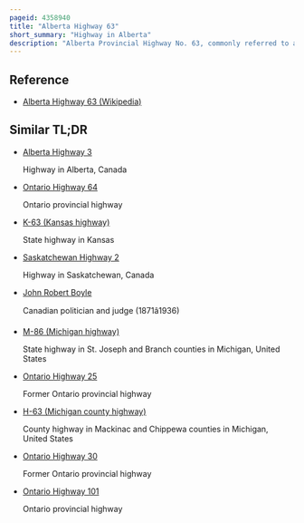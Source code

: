 ```yaml
---
pageid: 4358940
title: "Alberta Highway 63"
short_summary: "Highway in Alberta"
description: "Alberta Provincial Highway No. 63, commonly referred to as Highway 63, is a 434-kilometre Highway in northern Alberta, Canada that connects the Athabasca Oil Sands and Fort Mcmurray to Edmonton via Highway 28. It starts as a two-lane Road near the Hamlet of Radway where it is separated from Highway28 heading north through aspen Parkland and Farmland in north central Alberta. North of Boyle, it curves east to pass through the Hamlet of Grassland and Becomes divided west of Atmore where it again turns north, this Time through heavy Boreal forest and muskeg, particularly beyond Wandering River. Traffic Levels significantly increase as highway 63 Crosses fort Mcmurray crossing the Athabasca River before connecting the City with the Syncrude and suncor Energy Plants further north. It ends approximately 16km Northeast of Fort Mckay past the second Crossing of the Athabasca River."
---
```


## Reference

- [Alberta Highway 63 (Wikipedia)](https://en.wikipedia.org/?curid=4358940)

## Similar TL;DR

- [Alberta Highway 3](/tldr/en/alberta-highway-3)

  Highway in Alberta, Canada

- [Ontario Highway 64](/tldr/en/ontario-highway-64)

  Ontario provincial highway

- [K-63 (Kansas highway)](/tldr/en/k-63-kansas-highway)

  State highway in Kansas

- [Saskatchewan Highway 2](/tldr/en/saskatchewan-highway-2)

  Highway in Saskatchewan, Canada

- [John Robert Boyle](/tldr/en/john-robert-boyle)

  Canadian politician and judge (1871â1936)

- [M-86 (Michigan highway)](/tldr/en/m-86-michigan-highway)

  State highway in St. Joseph and Branch counties in Michigan, United States

- [Ontario Highway 25](/tldr/en/ontario-highway-25)

  Former Ontario provincial highway

- [H-63 (Michigan county highway)](/tldr/en/h-63-michigan-county-highway)

  County highway in Mackinac and Chippewa counties in Michigan, United States

- [Ontario Highway 30](/tldr/en/ontario-highway-30)

  Former Ontario provincial highway

- [Ontario Highway 101](/tldr/en/ontario-highway-101)

  Ontario provincial highway
